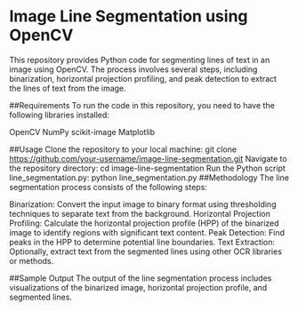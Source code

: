# Image Line Segmentation using OpenCV
This repository provides Python code for segmenting lines of text in an image using OpenCV. The process involves several steps, including binarization, horizontal projection profiling, and peak detection to extract the lines of text from the image.

##Requirements
To run the code in this repository, you need to have the following libraries installed:

OpenCV
NumPy
scikit-image
Matplotlib

##Usage
Clone the repository to your local machine:
git clone https://github.com/your-username/image-line-segmentation.git
Navigate to the repository directory:
cd image-line-segmentation
Run the Python script line_segmentation.py:
python line_segmentation.py
##Methodology
The line segmentation process consists of the following steps:

Binarization: Convert the input image to binary format using thresholding techniques to separate text from the background.
Horizontal Projection Profiling: Calculate the horizontal projection profile (HPP) of the binarized image to identify regions with significant text content.
Peak Detection: Find peaks in the HPP to determine potential line boundaries.
Text Extraction: Optionally, extract text from the segmented lines using other OCR libraries or methods.

##Sample Output
The output of the line segmentation process includes visualizations of the binarized image, horizontal projection profile, and segmented lines.

